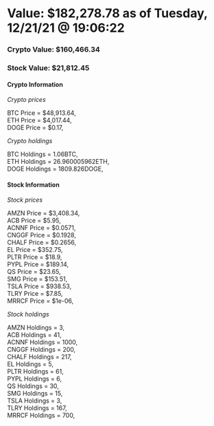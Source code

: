 # Value: $182,278.78 as of Tuesday, 12/21/21 @ 19:06:22 

### Crypto Value: $160,466.34

### Stock Value: $21,812.45

#### Crypto Information 
*Crypto prices* 

BTC Price = $48,913.64,  
ETH Price = $4,017.44,  
DOGE Price = $0.17,  


*Crypto holdings* 

BTC Holdings = 1.06BTC,  
ETH Holdings = 26.960005962ETH,  
DOGE Holdings = 1809.826DOGE,  


#### Stock Information 

*Stock prices* 

AMZN Price = $3,408.34,  
ACB Price = $5.95,  
ACNNF Price = $0.0571,  
CNGGF Price = $0.1928,  
CHALF Price = $0.2656,  
EL Price = $352.75,  
PLTR Price = $18.9,  
PYPL Price = $189.14,  
QS Price = $23.65,  
SMG Price = $153.51,  
TSLA Price = $938.53,  
TLRY Price = $7.85,  
MRRCF Price = $1e-06,  


*Stock holdings* 

AMZN Holdings = 3,  
ACB Holdings = 41,  
ACNNF Holdings = 1000,  
CNGGF Holdings = 200,  
CHALF Holdings = 217,  
EL Holdings = 5,  
PLTR Holdings = 61,  
PYPL Holdings = 6,  
QS Holdings = 30,  
SMG Holdings = 15,  
TSLA Holdings = 3,  
TLRY Holdings = 167,  
MRRCF Holdings = 700,  


